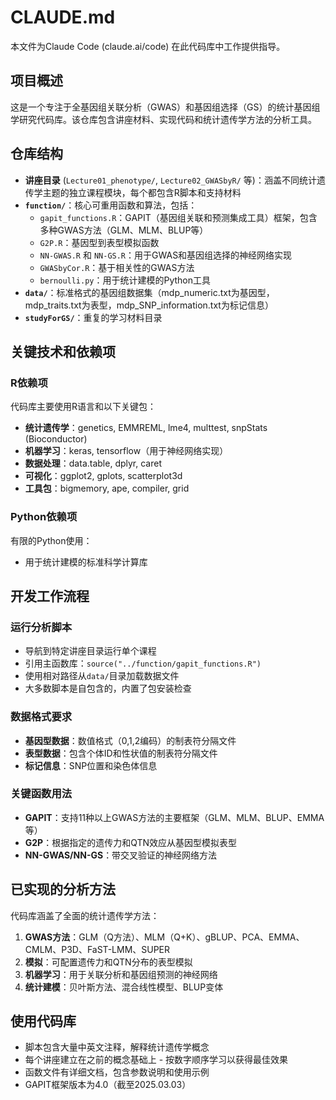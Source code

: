 # CLAUDE.md

本文件为Claude Code (claude.ai/code) 在此代码库中工作提供指导。

## 项目概述

这是一个专注于全基因组关联分析（GWAS）和基因组选择（GS）的统计基因组学研究代码库。该仓库包含讲座材料、实现代码和统计遗传学方法的分析工具。

## 仓库结构

- **讲座目录** (`Lecture01_phenotype/`, `Lecture02_GWASbyR/` 等)：涵盖不同统计遗传学主题的独立课程模块，每个都包含R脚本和支持材料
- **`function/`**：核心可重用函数和算法，包括：
  - `gapit_functions.R`：GAPIT（基因组关联和预测集成工具）框架，包含多种GWAS方法（GLM、MLM、BLUP等）
  - `G2P.R`：基因型到表型模拟函数
  - `NN-GWAS.R` 和 `NN-GS.R`：用于GWAS和基因组选择的神经网络实现
  - `GWASbyCor.R`：基于相关性的GWAS方法
  - `bernoulli.py`：用于统计建模的Python工具
- **`data/`**：标准格式的基因组数据集（mdp_numeric.txt为基因型，mdp_traits.txt为表型，mdp_SNP_information.txt为标记信息）
- **`studyForGS/`**：重复的学习材料目录

## 关键技术和依赖项

### R依赖项
代码库主要使用R语言和以下关键包：
- **统计遗传学**：genetics, EMMREML, lme4, multtest, snpStats (Bioconductor)
- **机器学习**：keras, tensorflow（用于神经网络实现）
- **数据处理**：data.table, dplyr, caret
- **可视化**：ggplot2, gplots, scatterplot3d
- **工具包**：bigmemory, ape, compiler, grid

### Python依赖项
有限的Python使用：
- 用于统计建模的标准科学计算库

## 开发工作流程

### 运行分析脚本
- 导航到特定讲座目录运行单个课程
- 引用主函数库：`source("../function/gapit_functions.R")`
- 使用相对路径从`data/`目录加载数据文件
- 大多数脚本是自包含的，内置了包安装检查

### 数据格式要求
- **基因型数据**：数值格式（0,1,2编码）的制表符分隔文件
- **表型数据**：包含个体ID和性状值的制表符分隔文件
- **标记信息**：SNP位置和染色体信息

### 关键函数用法
- **GAPIT**：支持11种以上GWAS方法的主要框架（GLM、MLM、BLUP、EMMA等）
- **G2P**：根据指定的遗传力和QTN效应从基因型模拟表型
- **NN-GWAS/NN-GS**：带交叉验证的神经网络方法

## 已实现的分析方法

代码库涵盖了全面的统计遗传学方法：
1. **GWAS方法**：GLM（Q方法）、MLM（Q+K）、gBLUP、PCA、EMMA、CMLM、P3D、FaST-LMM、SUPER
2. **模拟**：可配置遗传力和QTN分布的表型模拟
3. **机器学习**：用于关联分析和基因组预测的神经网络
4. **统计建模**：贝叶斯方法、混合线性模型、BLUP变体

## 使用代码库

- 脚本包含大量中英文注释，解释统计遗传学概念
- 每个讲座建立在之前的概念基础上 - 按数字顺序学习以获得最佳效果
- 函数文件有详细文档，包含参数说明和使用示例
- GAPIT框架版本为4.0（截至2025.03.03）